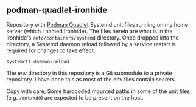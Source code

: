 ## podman-quadlet-ironhide

Repository with [Podman Quadlet](https://docs.podman.io/en/latest/markdown/podman-systemd.unit.5.html) Systemd unit files running on my home server (which I named Ironhide). The files herein are what is in the Ironhide's `/etc/containers/systemd` directory. Once dropped into the directory, a Systemd daemon reload followed by a service restart is required for changes to take effect.

```
systemctl daemon-reload
```

The env directory in this repository is a Git submodule to a private repository. I have done this as most of the env files contain secrets.

Copy with care; Some hardcoded mounted paths in some of the unit files (e.g. `/mnt/md0`) are expected to be present on the host.

